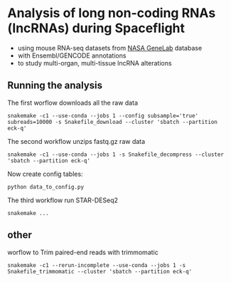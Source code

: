 # Analysis of long non-coding RNAs (lncRNAs) during Spaceflight

- using mouse RNA-seq datasets from [NASA GeneLab](https://genelab.nasa.gov) database
- with Ensembl/GENCODE annotations
- to study multi-organ, multi-tissue lncRNA alterations

## Running the analysis

The first worflow downloads all the raw data

```
snakemake -c1 --use-conda --jobs 1 --config subsample='true' subreads=10000 -s Snakefile_download --cluster 'sbatch --partition eck-q'
```


The second workflow unzips fastq.gz raw data

```
snakemake -c1 --use-conda --jobs 1 -s Snakefile_decompress --cluster 'sbatch --partition eck-q'
```

Now create config tables:
```
python data_to_config.py
```

The third workflow run STAR-DESeq2

```
snakemake ...
```

## other
worflow to Trim paired-end reads with trimmomatic

```
snakemake -c1 --rerun-incomplete --use-conda --jobs 1 -s Snakefile_trimmomatic --cluster 'sbatch --partition eck-q'
```
